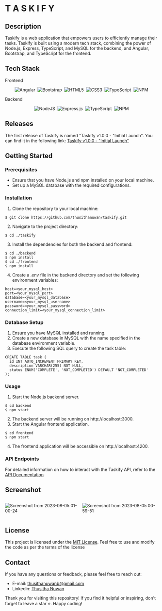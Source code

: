 # T A S K I F Y

## Description

Taskify is a web application that empowers users to efficiently manage their tasks. Taskify is built using a modern tech stack, combining the power of Node.js, Express, TypeScript, and MySQL for the backend, and Angular, Bootstrap, and TypeScript for the frontend.

## Tech Stack

Frontend
<div align="center">

![Angular](https://img.shields.io/badge/angular-%23DD0031.svg?style=for-the-badge&logo=angular&logoColor=white)
&nbsp;![Bootstrap](https://img.shields.io/badge/bootstrap-%238511FA.svg?style=for-the-badge&logo=bootstrap&logoColor=white)
&nbsp;![HTML5](https://img.shields.io/badge/html5-%23E34F26.svg?style=for-the-badge&logo=html5&logoColor=white)
&nbsp;![CSS3](https://img.shields.io/badge/css3-%231572B6.svg?style=for-the-badge&logo=css3&logoColor=white)
&nbsp;![TypeScript](https://img.shields.io/badge/typescript-%23007ACC.svg?style=for-the-badge&logo=typescript&logoColor=white)
&nbsp;![NPM](https://img.shields.io/badge/NPM-%23CB3837.svg?style=for-the-badge&logo=npm&logoColor=white)

</div>

Backend
<div align="center">

![NodeJS](https://img.shields.io/badge/node.js-6DA55F?style=for-the-badge&logo=node.js&logoColor=white)
&nbsp;![Express.js](https://img.shields.io/badge/express.js-%23404d59.svg?style=for-the-badge&logo=express&logoColor=%2361DAFB)
&nbsp;![TypeScript](https://img.shields.io/badge/typescript-%23007ACC.svg?style=for-the-badge&logo=typescript&logoColor=white)
&nbsp;![NPM](https://img.shields.io/badge/NPM-%23CB3837.svg?style=for-the-badge&logo=npm&logoColor=white)

</div>

## Releases

The first release of Taskify is named "Taskify v1.0.0 - "Initial Launch". You can find it in the following link: [Taskify v1.0.0 - "Initial Launch"](https://github.com/thusithanuwan/taskify/releases/tag/v.1.0.0)

## Getting Started

### Prerequisites

- Ensure that you have Node.js and npm installed on your local machine.
- Set up a MySQL database with the required configurations.

### Installation

1. Clone the repository to your local machine:
```
$ git clone https://github.com/thusithanuwan/taskify.git
```
2. Navigate to the project directory:
```
$ cd ./taskify
```
3. Install the dependencies for both the backend and frontend:
```
$ cd ./backend
$ npm install
$ cd ./frontend
$ npm install
```
4. Create a .env file in the backend directory and set the following environment variables:
```
host=<your_mysql_host>
port=<your_mysql_port>
database=<your_mysql_database>
username=<your_mysql_username>
password=<your_mysql_password>
connection_limit=<your_mysql_connection_limit>
```

### Database Setup

1. Ensure you have MySQL installed and running.
2. Create a new database in MySQL with the name specified in the database environment variable.
3. Execute the following SQL query to create the task table:
```
CREATE TABLE task (
  id INT AUTO_INCREMENT PRIMARY KEY,
  description VARCHAR(255) NOT NULL,
  status ENUM('COMPLETE', 'NOT_COMPLETED') DEFAULT 'NOT_COMPLETED'
);
```

### Usage
1. Start the Node.js backend server.
```
$ cd backend
$ npm start
```
2. The backend server will be running on http://localhost:3000.
3. Start the Angular frontend application.
```
$ cd frontend
$ npm start
```
4. The frontend application will be accessible on http://localhost:4200.

### API Endpoints

For detailed information on how to interact with the Taskify API, refer to the  [API Documentation](https://documenter.getpostman.com/view/26635204/2s9XxyQtJy)

## Screenshot

<div style="display: flex ; gap: 5px">

![Screenshot from 2023-08-05 01-00-24](https://github.com/thusithanuwan/taskify/assets/120198968/a2662135-fefd-42ab-869f-58e9155e3572)

![Screenshot from 2023-08-05 00-59-51](https://github.com/thusithanuwan/taskify/assets/120198968/eadc5f59-01ab-44c2-af5b-7209283da3e6)
</div>


## License

This project is licensed under the [MIT License](LICENSE.md). Feel free to use and modify the code as per the terms of the license
## Contact

If you have any questions or feedback, please feel free to reach out:

- E-mail: thusithanuwanb@gmail.com
- Linkedin: [Thusitha Nuwan](www.linkedin.com/in/thusitha-nuwan)

Thank you for visiting this repository! If you find it helpful or inspiring, don't forget to leave a star ⭐️. Happy coding!


